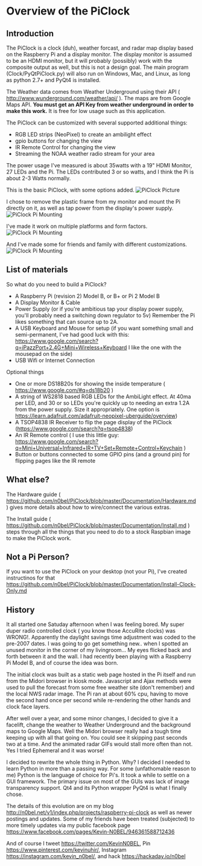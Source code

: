 # Overview of the PiClock

## Introduction

The PiClock is a clock (duh), weather forcast, and radar map display
based on the Raspberry Pi and a display monitor. The display monitor is
assumed to be an HDMI monitor, but it will probably (possibly) work with
the composite output as well, but this is not a design goal.  The main
program (Clock/PyQtPiClock.py) will also run on Windows, Mac, and Linux,
as long as python 2.7+ and PyQt4 is installed.

The Weather data comes from Weather Underground using their API 
( http://www.wunderground.com/weather/api/ ).   The maps are from
Google Maps API.   **You must get an API Key from weather
underground in order to make this work.**  It is free for low
usage such as this application.

The PiClock can be customized with several supported additional things:
  * RGB LED strips (NeoPixel) to create an ambilight effect
  * gpio buttons for changing the view
  * IR Remote Control for changing the view
  * Streaming the NOAA weather radio stream for your area

The power usage I've measured is about 35watts with a 19" HDMI Monitor, 27 LEDs and the Pi.
The LEDs contributed 3 or so watts, and I think the Pi is about 2-3 Watts normally.

This is the basic PiClock, with some options added.
![PiClock Picture](https://raw.githubusercontent.com/n0bel/PiClock/master/Pictures/20150307_222711.jpg)

I chose to remove the plastic frame from my monitor and mount the Pi directly
on it, as well as tap power from the display's power supply.
![PiClock Pi Mounting](https://raw.githubusercontent.com/n0bel/PiClock/master/Pictures/20141222_220127.jpg)

I've made it work on multiple platforms and form factors.
![PiClock Pi Mounting](https://raw.githubusercontent.com/n0bel/PiClock/master/Pictures/20150404_165441_Fotor_Collage.jpg)

And I've made some for friends and family with different customizations.
![PiClock Pi Mounting](https://raw.githubusercontent.com/n0bel/PiClock/master/Pictures/20150326_225305_Fotor_Collage.jpg)


## List of materials

So what do you need to build a PiClock?

  * A Raspberry Pi (revision 2) Model B, or B+ or Pi 2 Model B
  * A Display Monitor & Cable
  * Power Supply (or if you're ambitious tap your display power supply,
    you'll probably need a switching down regulator to 5v)  Remember
    the Pi likes something that can source up to 2A.
  * A USB Keyboard and Mouse for setup (if you want something small
    and semi-permanent, I've had good luck with this: 
    https://www.google.com/search?q=iPazzPort+2.4G+Mini+Wireless+Keyboard 
    I like the one with the mousepad on the side)
  * USB Wifi or Internet Connection

Optional things

  * One or more DS18B20s for showing the inside temperature ( https://www.google.com/#q=ds18b20 )
  * A string of WS2818 based RGB LEDs for the AmbiLight effect.  At 40ma per LED, and 30 or so
    LEDs you're quickly up to needing an extra 1.2A from the power supply.  Size it appropriately.
    One option is https://learn.adafruit.com/adafruit-neopixel-uberguide/overview)
  * A TSOP4838 IR Receiver to flip the page display of the PiClock (https://www.google.com/search?q=tsop4838)
  * An IR Remote control ( I use this little guy: https://www.google.com/search?q=Mini+Universal+Infrared+IR+TV+Set+Remote+Control+Keychain )
  * Button or buttons connected to some GPIO pins (and a ground pin) for flipping pages like the IR remote

## What else?

The Hardware guide ( https://github.com/n0bel/PiClock/blob/master/Documentation/Hardware.md )
gives more details about how to wire/connect the various extras.

The Install guide ( https://github.com/n0bel/PiClock/blob/master/Documentation/Install.md )
steps through all the things that you need to do to a stock Raspbian image to make the PiClock work.

## Not a Pi Person?

If you want to use the PiClock on your desktop (not your Pi), I've created instructinos for that
https://github.com/n0bel/PiClock/blob/master/Documentation/Install-Clock-Only.md


## History

It all started one Satuday afternoon when I was feeling bored.  My super duper radio
controlled clock ( you know those AccuRite clocks) was WRONG!.    Apparently the
daylight savings time adjustment was coded to the pre-2007 dates.   I was going
to go get something new.. when I spotted an unused monitor in the corner of my 
livingroom...  My eyes flicked back and forth between it and the wall.  I had
recently been playing with a Raspberry Pi Model B, and of course the idea was born.

The initial clock was built as a static web page hosted in the Pi itself and run from
the Midori browser in kiosk mode.  Javascript and Ajax methods were used to pull
the forecast from some free weather site (don't remember) and the local NWS radar
image.  The Pi ran at about 60% cpu, having to move the second hand once per second
while re-rendering the other hands and clock face layers.

After well over a year, and some minor changes, I decided to give it a facelift,
change the weather to Weather Underground and the background maps to Google Maps.
Well the Midori browser really had a tough time keeping up with all that going on.
You could see it skipping past seconds two at a time.  And the animated radar
GIFs would stall more often than not.  Yes I tried Ephemeral and it was worse!

I decided to rewrite the whole thing in Python.  Why?  I decided I needed to learn
Python in more than a passing way. For some (unfathomable reason to me) Python is
the language of choice for Pi's.  It took a while to settle on a GUI framework.
The primary issue on most of the GUIs was lack of image transparency support.
Qt4 and its Python wrapper PyQt4 is what I finally chose.

The details of this evolution are on my blog http://n0bel.net/v1/index.php/projects/raspberry-pi-clock
as well as newer postings and updates.   Some of my friends have been treated (subjected)
to more timely updates via my public facebook page https://www.facebook.com/pages/Kevin-N0BEL/946361588712436 

And of course I tweet https://twitter.com/KevinN0BEL, Pin https://www.pinterest.com/kevinuhir/,
Instagram https://instagram.com/kevin_n0bel/, and hack https://hackaday.io/n0bel

